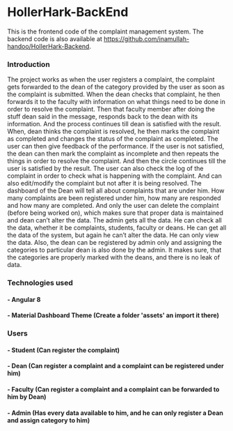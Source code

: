 # HollerHark-BackEnd

This is the frontend code of the complaint management system. The backend code is also available at https://github.com/inamullah-handoo/HollerHark-Backend.

### Introduction
The project works as when the user registers a complaint, the complaint gets forwarded to the dean of the category provided by the user as soon as the complaint is submitted. When the dean checks that complaint, he then forwards it to the faculty with information on what things need to be done in order to resolve the complaint. Then that faculty member after doing the stuff dean said in the message, responds back to the dean with its information. And the process continues till dean is satisfied with the result. When, dean thinks the complaint is resolved, he then marks the complaint as completed and changes the status of the complaint as completed. The user can then give feedback of the performance. If the user is not satisfied, the dean can then mark the complaint as incomplete and then repeats the things in order to resolve the complaint. And then the circle continues till the user is satisfied by the result. The user can also check the log of the complaint in order to check what is happening with the complaint. And can also edit/modify the complaint but not after it is being resolved.
The dashboard of the Dean will tell all about complaints that are under him. How many complaints are been registered under him, how many are responded and how many are completed. And only the user can delete the complaint (before being worked on), which makes sure that proper data is maintained and dean can’t alter the data.
The admin gets all the data. He can check all the data, whether it be complaints, students, faculty or deans. He can get all the data of the system, but again he can’t alter the data. He can only view the data. Also, the dean can be registered by admin only and assigning the categories to particular dean is also done by the admin. It makes sure, that the categories are properly marked with the deans, and there is no leak of data.

### Technologies used
#### - Angular 8
#### - Material Dashboard Theme (Create a folder 'assets' an import it there)

### Users
#### - Student (Can register the complaint)
#### - Dean (Can register a complaint and a complaint can be registered under him)
#### - Faculty (Can register a complaint and a complaint can be forwarded to him by Dean)
#### - Admin (Has every data available to him, and he can only register a Dean and assign category to him)
